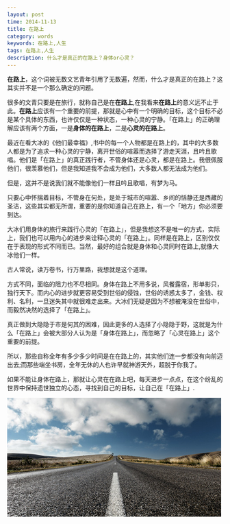 ```yaml
---
layout: post
time: 2014-11-13
title: 在路上
category: words
keywords: 在路上,人生
tags: 在路上,人生
description: 什么才是真正的在路上？身体or心灵？
---
```


**在路上**，这个词被无数文艺青年引用了无数遍，然而，什么才是真正的在路上？这其实并不是一个那么确定的问题。

很多的文青只要是在旅行，就称自己是在**在路上**,在我看来**在路上**的意义远不止于此。**在路上**应该有一个重要的前提，那就是心中有一个明确的目标，这个目标不必是某个具体的东西，也许仅仅是一种状态，一种心灵的宁静。「在路上」的正确理解应该有两个方面，一是**身体的在路上**，二是**心灵的在路上**。

最近在看大冰的《他们最幸福》,书中的每一个人物都是在路上的，其中的大多数人都是为了追求一种心灵的宁静，离开世俗的喧嚣而选择了游走天涯，且吟且歌唱。他们是「在路上」的真正践行者，不管身体还是心灵，都是在路上。我很佩服他们，很羡慕他们，但是我知道我不会成为他们，大多数人都无法成为他们。

但是，这并不是说我们就不能像他们一样且吟且歌唱，有梦为马。

只要心中怀揣着目标，不管身在何处，是处于城市的喧嚣、乡间的恬静还是西藏的圣洁，这些其实都无所谓，重要的是你知道自己在路上，有一个「地方」你必须要到达。

大冰们用身体的旅行来践行心灵的「在路上」，但是我想这不是唯一的方式，实际上，我们也可以用内心的进步来诠释心灵的「在路上」。同样是在路上，区别仅仅在于表现的形式不同而已。当然，最好的组合就是身体和心灵同时在路上,就像大冰他们一样。

古人常说，读万卷书，行万里路，我想就是这个道理。

方式不同，面临的阻力也不尽相同。身体在路上不用多说，风餐露宿，形单影只，独行天下。而内心的进步就更容易受到世俗的侵蚀，世俗的诱惑太多了，金钱、权利、名利，一旦迷失其中就很难走出来。大冰们无疑是因为不想被淹没在世俗中，而毅然决然的选择了「在路上」。

真正做到大隐隐于市是何其的困难，因此更多的人选择了小隐隐于野，这就是为什么「在路上」会被大部分人认为是「身体在路上」，而忽略了「心灵在路上」这个重要的前提。

所以，那些自称全年有多少多少时间是在在路上的，其实他们连一步都没有向前迈出去;而那些端坐书房，全年无休的人也许早就神游天外，超脱于你我了。

如果不能让身体在路上，那就让心灵在在路上吧，每天进步一点点，在这个纷乱的世界中保持遗世独立的心态，寻找到自己的目标，让自己在「在路上」.

![](/assets/image/posts/2014-11-9-on-the-way.jpeg)
